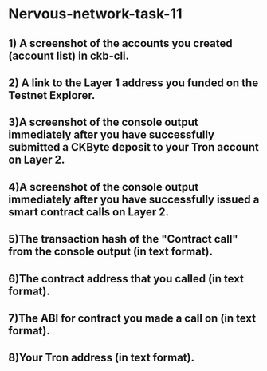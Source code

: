 # Nervous-network-task-11



## 1) A screenshot of the accounts you created (account list) in ckb-cli.

## 2) A link to the Layer 1 address you funded on the Testnet Explorer.
## 3)A screenshot of the console output immediately after you have successfully submitted a CKByte deposit to your Tron account on Layer 2.
## 4)A screenshot of the console output immediately after you have successfully issued a smart contract calls on Layer 2.
## 5)The transaction hash of the "Contract call" from the console output (in text format).
## 6)The contract address that you called (in text format).
## 7)The ABI for contract you made a call on (in text format).
## 8)Your Tron address (in text format).
